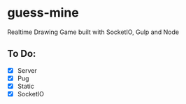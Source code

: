 # guess-mine
Realtime Drawing Game built with SocketIO, Gulp and Node

## To Do:

- [x] Server
- [x] Pug
- [x] Static
- [x] SocketIO
